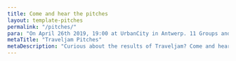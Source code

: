 ```yaml
---
title: Come and hear the pitches
layout: template-pitches
permalink: "/pitches/"
para: "On April 26th 2019, 19:00 at UrbanCity in Antwerp. 11 Groups and Nigel Williams will give you a night to remember."
metaTitle: "Traveljam Pitches"
metaDescription: "Curious about the results of Traveljam? Come and hear all about it, have a laugh with Nigel Williams and grab a drink with us. Register now for free!"
---
```


